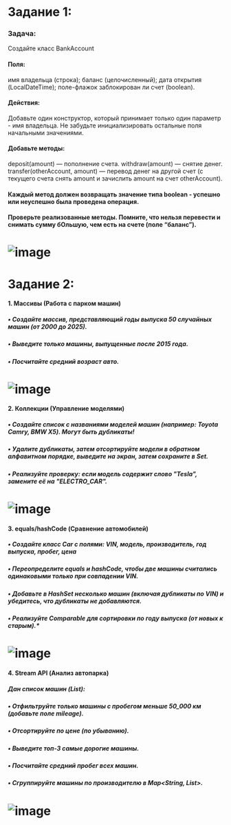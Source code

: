 # Задание 1:
### Задача:
Создайте класс BankAccount 
#### Поля:
имя владельца (строка);
баланс (целочисленный);
дата открытия (LocalDateTime);
поле-флажок заблокирован ли счет (boolean).
#### Действия:
Добавьте один конструктор, который принимает только один параметр - имя владельца. Не забудьте инициализировать остальные поля начальными значениями.
#### Добавьте методы:
deposit(amount) — пополнение счета.
withdraw(amount) — снятие денег.
transfer(otherAccount, amount) — перевод денег на другой счет (с текущего счета снять amount и зачислить amount на счет otherAccount).
#### Каждый метод должен возвращать значение типа boolean - успешно или неуспешно была проведена операция.
#### Проверьте реализованные методы. Помните, что нельзя перевести и снимать сумму бОльшую, чем есть на счете (поле “баланс”).
# ![image](https://github.com/user-attachments/assets/49d03e62-cb7b-490d-9c4d-7766708887d6)

# Задание 2:
#### 1. Массивы (Работа с парком машин)
##### *• Создайте массив, представляющий годы выпуска 50 случайных машин (от 2000 до 2025).*
 ##### • Выведите только машины, выпущенные после 2015 года.
 ##### • Посчитайте средний возраст авто.
 # ![image](https://github.com/user-attachments/assets/77774f3e-b381-4f68-ad77-4697d324429d)

#### 2. Коллекции (Управление моделями)
##### • Создайте список с названиями моделей машин (например: Toyota Camry, BMW X5). Могут быть дубликаты!
 ##### • Удалите дубликаты, затем отсортируйте модели в обратном алфавитном порядке, выведите на экран, затем сохраните в Set.
 ##### • Реализуйте проверку: если модель содержит слово "Tesla", замените её на "ELECTRO_CAR".
 # ![image](https://github.com/user-attachments/assets/ec7bbdde-15c6-4e8d-afba-bdaa6307cd39)

#### 3. equals/hashCode (Сравнение автомобилей)
##### • Создайте класс Car с полями: VIN, модель, производитель, год выпуска, пробег, цена
##### • Переопределите equals и hashCode, чтобы две машины считались одинаковыми только при совпадении VIN.
 ##### • Добавьте в HashSet несколько машин (включая дубликаты по VIN) и убедитесь, что дубликаты не добавляются.
 ##### • Реализуйте Comparable<Car> для сортировки по году выпуска (от новых к старым).*
 # ![image](https://github.com/user-attachments/assets/3c58f043-00f9-45d5-a93f-d8c954b4f385)

#### 4. Stream API (Анализ автопарка)
##### Дан список машин (List<Car>):
 ##### • Отфильтруйте только машины с пробегом меньше 50_000 км (добавьте поле mileage).
 ##### • Отсортируйте по цене (по убыванию).
##### • Выведите топ-3 самые дорогие машины.
 ##### • Посчитайте средний пробег всех машин.
##### • Сгруппируйте машины по производителю в Map<String, List<Car>>.
# ![image](https://github.com/user-attachments/assets/a74b78b1-a8b2-4783-83c8-e569d150cb74)


